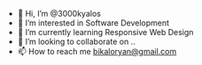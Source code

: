 - 👋 Hi, I’m @3000kyalos
- 👀 I’m interested in Software Development
- 🌱 I’m currently learning Responsive Web Design
- 💞️ I’m looking to collaborate on ..
- 📫 How to reach me bikaloryan@gmail.com

<!---
3000kyalos/3000kyalos is a ✨ special ✨ repository because its `README.md` (this file) appears on your GitHub profile.
You can click the Preview link to take a look at your changes.
--->
